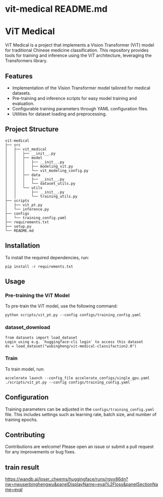 # vit-medical README.md

# ViT Medical

ViT Medical is a project that implements a Vision Transformer (ViT) model for traditional Chinese medicine classification. This repository provides tools for training and inference using the ViT architecture, leveraging the Transformers library.

## Features

- Implementation of the Vision Transformer model tailored for medical datasets.
- Pre-training and inference scripts for easy model training and evaluation.
- Configurable training parameters through YAML configuration files.
- Utilities for dataset loading and preprocessing.

## Project Structure

```
vit-medical
├── src
│   ├── vit_medical
│   │   ├── __init__.py
│   │   ├── model
│   │   │   ├── __init__.py
│   │   │   ├── modeling_vit.py
│   │   │   └── vit_modeling_config.py
│   │   ├── data
│   │   │   ├── __init__.py
│   │   │   └── dataset_utils.py
│   │   └── utils
│   │       ├── __init__.py
│   │       └── training_utils.py
├── scripts
│   ├── vit_pt.py
│   └── inference.py
├── configs
│   └── training_config.yaml
├── requirements.txt
├── setup.py
└── README.md
```

## Installation

To install the required dependencies, run:

```
pip install -r requirements.txt
```

## Usage

### Pre-training the ViT Model

To pre-train the ViT model, use the following command:

```
python scripts/vit_pt.py --config configs/training_config.yaml
```
### dataset_download
```
from datasets import load_dataset
Login using e.g. `huggingface-cli login` to access this dataset
ds = load_dataset("wubingheng/vit-medical-classifaction2.0")
```
### Train

To train model, run:

```
accelerate launch --config_file accelerate_configs/single_gpu.yaml ./scripts/vit_pt.py --config configs/training_config.yaml

```

## Configuration

Training parameters can be adjusted in the `configs/training_config.yaml` file. This includes settings such as learning rate, batch size, and number of training epochs.


## Contributing

Contributions are welcome! Please open an issue or submit a pull request for any improvements or bug fixes.

## train result
https://wandb.ai/loser_cheems/huggingface/runs/rqyx86dn?nw=nwuserbinghengwu&panelDisplayName=eval%2Floss&panelSectionName=eval
